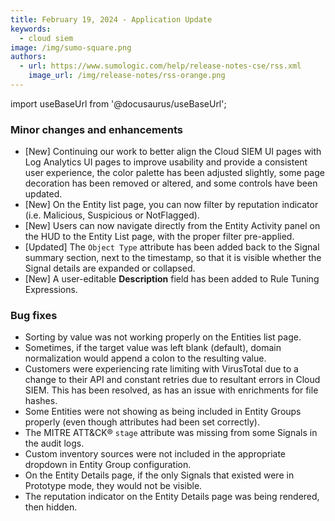 ```yaml
---
title: February 19, 2024 - Application Update
keywords:
  - cloud siem
image: /img/sumo-square.png
authors:
  - url: https://www.sumologic.com/help/release-notes-cse/rss.xml
    image_url: /img/release-notes/rss-orange.png
---
```


import useBaseUrl from '@docusaurus/useBaseUrl';

### Minor changes and enhancements

* [New] Continuing our work to better align the Cloud SIEM UI pages with Log Analytics UI pages to improve usability and provide a consistent user experience, the color palette has been adjusted slightly, some page decoration has been removed or altered, and some controls have been updated.
* [New] On the Entity list page, you can now filter by reputation indicator (i.e. Malicious, Suspicious or NotFlagged).
* [New] Users can now navigate directly from the Entity Activity panel on the HUD to the Entity List page, with the proper filter pre-applied.
* [Updated] The `Object Type` attribute has been added back to the Signal summary section, next to the timestamp, so that it is visible whether the Signal details are expanded or collapsed.
* [New] A user-editable **Description** field has been added to Rule Tuning Expressions.

### Bug fixes

* Sorting by value was not working properly on the Entities list page.
* Sometimes, if the target value was left blank (default), domain normalization would append a colon to the resulting value.
* Customers were experiencing rate limiting with VirusTotal due to a change to their API and constant retries due to resultant errors in Cloud SIEM. This has been resolved, as has an issue with enrichments for file hashes.
* Some Entities were not showing as being included in Entity Groups properly (even though attributes had been set correctly).
* The MITRE ATT&CK<super>&reg;</super> `stage` attribute was missing from some Signals in the audit logs.
* Custom inventory sources were not included in the appropriate dropdown in Entity Group configuration.
* On the Entity Details page, if the only Signals that existed were in Prototype mode, they would not be visible.
* The reputation indicator on the Entity Details page was being rendered, then hidden.
